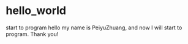 # hello_world
start to program
hello my name is PeiyuZhuang, and now I will start to program. Thank you!
